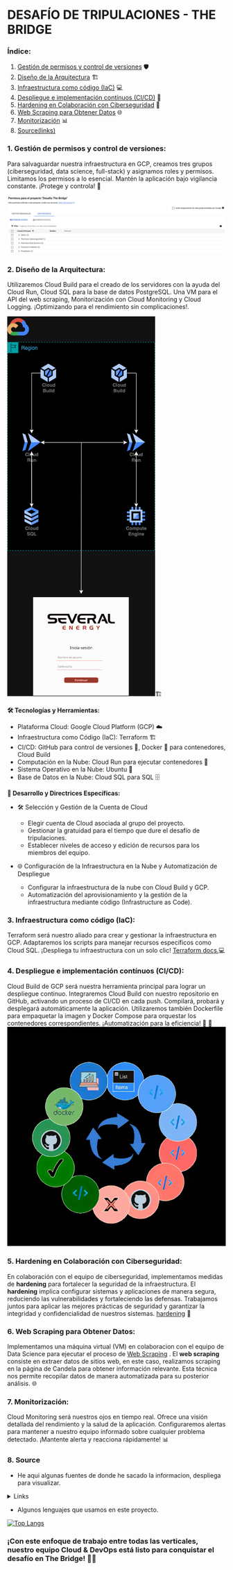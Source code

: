 # DESAFÍO DE TRIPULACIONES - THE BRIDGE

### Índice:
1. [Gestión de permisos y control de versiones](#gestión-de-permisos-y-control-de-versiones) 🛡️
2. [Diseño de la Arquitectura](#diseño-de-la-arquitectura) 🏗️
3. [Infraestructura como código (IaC)](#infraestructura-como-código-iac) 💻
4. [Despliegue e implementación contínuos (CI/CD)](#despliegue-e-implementación-contínuos-cicd) 🔄
5. [Hardening en Colaboración con Ciberseguridad](#hardening-en-colaboración-con-ciberseguridad) 🔐
6. [Web Scraping para Obtener Datos](#web-scraping-para-obtener-datos) 🌐
7. [Monitorización](#monitorización) 📊
8. [Source(links)](#8-source)


### 1. Gestión de permisos y control de versiones:
Para salvaguardar nuestra infraestructura en GCP, creamos tres grupos (ciberseguridad, data science, full-stack) y asignamos roles y permisos. Limitamos los permisos a lo esencial. Mantén la aplicación bajo vigilancia constante. ¡Protege y controla! 🔐

![Alt text](image.png)

### 2. Diseño de la Arquitectura:
Utilizaremos Cloud Build para el creado de los servidores con la ayuda del Cloud Run, Cloud SQL para la base de datos PostgreSQL. Una VM para el API del web scraping, Monitorización con Cloud Monitoring y Cloud Logging. ¡Optimizando para el rendimiento sin complicaciones!. 

![Arquitectura](Design/0.png)🏗️ 

**🛠️ Tecnologías y Herramientas:**
- Plataforma Cloud: Google Cloud Platform (GCP) ☁️
- Infraestructura como Código (IaC): Terraform 🏗️
- CI/CD: GitHub para control de versiones 🔄, Docker 🐳 para contenedores, Cloud Build
- Computación en la Nube: Cloud Run para ejecutar contenedores 🚀
- Sistema Operativo en la Nube: Ubuntu 🐧
- Base de Datos en la Nube: Cloud SQL para SQL 🗄️

**📝 Desarrollo y Directrices Específicas:**
- 🛠️ Selección y Gestión de la Cuenta de Cloud
  - Elegir cuenta de Cloud asociada al grupo del proyecto.
  - Gestionar la gratuidad para el tiempo que dure el desafío de tripulaciones.
  - Establecer niveles de acceso y edición de recursos para los miembros del equipo.

- 🌐 Configuración de la Infraestructura en la Nube y Automatización de Despliegue
  - Configurar la infraestructura de la nube con Cloud Build y GCP.
  - Automatización del aprovisionamiento y la gestión de la infraestructura mediante código (Infrastructure as Code).

### 3. Infraestructura como código (IaC):
Terraform será nuestro aliado para crear y gestionar la infraestructura en GCP. Adaptaremos los scripts para manejar recursos específicos como Cloud SQL. ¡Despliega tu infraestructura con un solo clic! [Terraform docs.](/terraform/)💻

### 4. Despliegue e implementación contínuos (CI/CD):
Cloud Build de GCP será nuestra herramienta principal para lograr un despliegue continuo. Integraremos Cloud Build con nuestro repositorio en GitHub, activando un proceso de CI/CD en cada push. Compilará, probará y desplegará automáticamente la aplicación. Utilizaremos también Dockerfile para empaquetar la imagen y Docker Compose para orquestar los contenedores correspondientes. ¡Automatización para la eficiencia! 🔄 🐳
![DevOps](Design/9.png)


### 5. Hardening en Colaboración con Ciberseguridad:
En colaboración con el equipo de ciberseguridad, implementamos medidas de **hardening** para fortalecer la seguridad de la infraestructura. El **hardening** implica configurar sistemas y aplicaciones de manera segura, reduciendo las vulnerabilidades y fortaleciendo las defensas. Trabajamos juntos para aplicar las mejores prácticas de seguridad y garantizar la integridad y confidencialidad de nuestros sistemas. [hardening](hardening/hardening.sh) 🔐

### 6. Web Scraping para Obtener Datos:
Implementamos una máquina virtual (VM) en colaboracion con el equipo de Data Science para ejecutar el proceso de [Web Scraping](/Webscrapping/)
. El **web scraping** consiste en extraer datos de sitios web, en este caso, realizamos scraping en la página de Candela para obtener información relevante. Esta técnica nos permite recopilar datos de manera automatizada para su posterior análisis. 🌐

### 7. Monitorización:
Cloud Monitoring será nuestros ojos en tiempo real. Ofrece una visión detallada del rendimiento y la salud de la aplicación. Configuraremos alertas para mantener a nuestro equipo informado sobre cualquier problema detectado. ¡Mantente alerta y reacciona rápidamente! 📊

### 8. Source

- He aqui algunas fuentes de donde he sacado la informacion, despliega para visualizar.

<details>
  <summary>Links</summary>
  
- [Terraform](https://www.terraform.io/)

- [Google Cloud Platform](https://cloud.google.com/)
  
- [Documentación general de Google Cloud](https://cloud.google.com/docs)
- [Documentación de Google Cloud Deployment Manager](https://cloud.google.com/deployment-manager/docs)
- [Documentación de Cloud Run](https://cloud.google.com/run/docs)
- [Documentación de Cloud SQL](https://cloud.google.com/sql/docs)
- [Documentación de Cloud Storage](https://cloud.google.com/storage/docs)
- [Documentación de asistencia de Google Cloud Deployment Manager](https://cloud.google.com/deployment-manager/docs/support/getting-help)
- [Documentación de Cloud Run (Guías de inicio rápido y despliegue de servicios en diferentes lenguajes)](https://cloud.google.com/run/docs)
- [Página de Cloud SQL](https://cloud.google.com/sql)
- [Guía de PoC de Citrix DaaS para la configuración de un entorno de Google Cloud](https://docs.citrix.com/en-us/tech-zone/enterprise-mobility/google-cloud-platform.html)
- [Documentación de Firebase Hosting para la entrega de contenido dinámico y la creación de microservicios con Cloud Run](https://firebase.google.com/docs/hosting)
- [Artículo de Rootstack - Comparación entre GCP y otros proveedores de servicios en la nube](https://www.rootstack.com/blog/google-cloud-platform-vs-aws-vs-azure-vs-ibm-cloud)

</details>

- Algunos lenguajes que usamos en este proyecto.

[![Top Langs](https://github-readme-stats.vercel.app/api/top-langs/?username=christianmendez1501&layout=pie)](https://github.com/The-Bridge-Challenge/Challenge)

### ¡Con este enfoque de trabajo entre todas las verticales, nuestro equipo Cloud & DevOps está listo para conquistar el desafío en The Bridge! 🚢✨